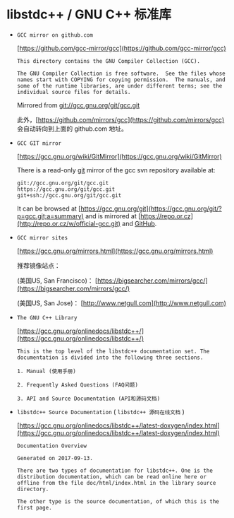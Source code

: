 
# libstdc++ / GNU C++ 标准库

* `GCC mirror on github.com`

    [https://github.com/gcc-mirror/gcc](https://github.com/gcc-mirror/gcc)

    ```
    This directory contains the GNU Compiler Collection (GCC).

    The GNU Compiler Collection is free software.  See the files whose
    names start with COPYING for copying permission.  The manuals, and
    some of the runtime libraries, are under different terms; see the
    individual source files for details.
    ```

    Mirrored from [git://gcc.gnu.org/git/gcc.git](git://gcc.gnu.org/git/gcc.git)

    此外，[https://github.com/mirrors/gcc](https://github.com/mirrors/gcc) 会自动转向到上面的 github.com 地址。

* `GCC GIT mirror`

    [https://gcc.gnu.org/wiki/GitMirror](https://gcc.gnu.org/wiki/GitMirror)
    
    There is a read-only [git](http://git-scm.com/) mirror of the gcc svn repository available at:

    ```
    git://gcc.gnu.org/git/gcc.git
    https://gcc.gnu.org/git/gcc.git
    git+ssh://gcc.gnu.org/git/gcc.git
    ```
    It can be browsed at [https://gcc.gnu.org/git](https://gcc.gnu.org/git/?p=gcc.git;a=summary) and is mirrored at [https://repo.or.cz](http://repo.or.cz/w/official-gcc.git) and [GitHub](https://github.com/mirrors/gcc).

* `GCC mirror sites`

    [https://gcc.gnu.org/mirrors.html](https://gcc.gnu.org/mirrors.html)

    推荐镜像站点：
    
    (美国US, San Francisco)： [https://bigsearcher.com/mirrors/gcc/](https://bigsearcher.com/mirrors/gcc/)

    (美国US, San Jose)： [http://www.netgull.com](http://www.netgull.com)

* `The GNU C++ Library`

    [https://gcc.gnu.org/onlinedocs/libstdc++/](https://gcc.gnu.org/onlinedocs/libstdc++/)

    ```
    This is the top level of the libstdc++ documentation set. The documentation is divided into the following three sections.

    1. Manual (使用手册)

    2. Frequently Asked Questions (FAQ问题)

    3. API and Source Documentation (API和源码文档)
    ```

* `libstdc++ Source Documentation` ( `libstdc++ 源码在线文档` )

    [https://gcc.gnu.org/onlinedocs/libstdc++/latest-doxygen/index.html](https://gcc.gnu.org/onlinedocs/libstdc++/latest-doxygen/index.html)

    ```
    Documentation Overview

    Generated on 2017-09-13.

    There are two types of documentation for libstdc++. One is the distribution documentation, which can be read online here or offline from the file doc/html/index.html in the library source directory.

    The other type is the source documentation, of which this is the first page.
    ```